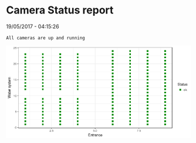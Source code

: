 Camera Status report
================
19/05/2017 - 04:15:26

    All cameras are up and running

![](camreport_files/figure-markdown_github/unnamed-chunk-2-1.png)
